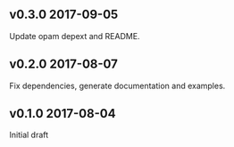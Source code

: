 v0.3.0 2017-09-05
-----------------

Update opam depext and README.

v0.2.0 2017-08-07
----------------

Fix dependencies, generate documentation and examples.


v0.1.0 2017-08-04
----------------

Initial draft
